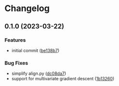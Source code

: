 # Changelog

## 0.1.0 (2023-03-22)


### Features

* initial commit ([be138b7](https://github.com/liblaf/taichi-extras/commit/be138b73eacbc346e12180fb7814c8fbbd9d3445))


### Bug Fixes

* simplify align.py ([dc08da7](https://github.com/liblaf/taichi-extras/commit/dc08da7850306dd755ecefe4f44e9b3d5af72a0a))
* support for multivariate gradient descent ([1b13260](https://github.com/liblaf/taichi-extras/commit/1b132606c04a3bd25cc3008ea568c6f4f91b9f01))
